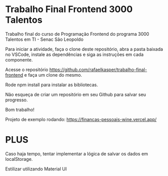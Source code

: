 # Trabalho Final Frontend 3000 Talentos

Trabalho final do curso de Programação Frontend do programa 3000 Talentos em TI - Senac São Leopoldo

Para iniciar a atividade, faça o clone deste repositório, abra a pasta baixada no VSCode, instale as dependências e siga as instruções em cada componente.

Acesse o repositório https://github.com/rafaelkasper/trabalho-final-frontend e faça um clone do mesmo.

Rode npm install para instalar as bibliotecas.

Não esqueça de criar um repositório em seu Github para salvar seu progresso.

Bom trabalho!

Projeto de exemplo rodando: https://financas-pessoais-wine.vercel.app/

# PLUS

Caso haja tempo, tentar implementar a lógica de salvar os dados em localStorage.

Estilizar utilizando Material UI
